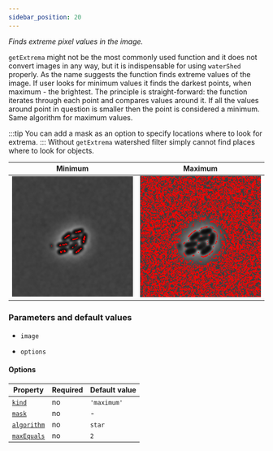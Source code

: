 ```yaml
---
sidebar_position: 20
---
```


_Finds extreme pixel values in the image._

`getExtrema` might not be the most commonly used function and it does not convert images in any way, but it is indispensable for using `waterShed` properly.
As the name suggests the function finds extreme values of the image. If user looks for minimum values it finds the darkest points, when maximum - the brightest.
The principle is straight-forward: the function iterates through each point and compares values around it. If all the values around point in question is smaller then the point is considered a minimum. Same algorithm for maximum values.

:::tip
You can add a mask as an option to specify locations where to look for extrema.
:::
Without `getExtrema` watershed filter simply cannot find places where to look for objects.

| Minimum                                                            | Maximum                                                            |
| ------------------------------------------------------------------ | ------------------------------------------------------------------ |
| ![Minimum](./images/extremaOutput/CellsOutputcrossMinISODATA5.jpg) | ![Maximum](./images/extremaOutput/CellsOutputcrossMaxISODATA5.jpg) |

### Parameters and default values

- `image`

- `options`

#### Options

| Property         | Required | Default value |
| ---------------- | -------- | ------------- |
| [`kind`](#)      | no       | `'maximum'`   |
| [`mask`](#)      | no       | -             |
| [`algorithm`](#) | no       | `star`        |
| [`maxEquals`](#) | no       | `2`           |
